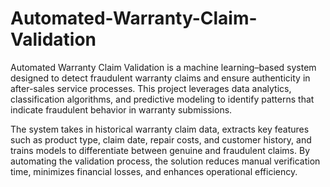 # Automated-Warranty-Claim-Validation

Automated Warranty Claim Validation is a machine learning–based system designed to detect fraudulent warranty claims and ensure authenticity in after-sales service processes. This project leverages data analytics, classification algorithms, and predictive modeling to identify patterns that indicate fraudulent behavior in warranty submissions.

The system takes in historical warranty claim data, extracts key features such as product type, claim date, repair costs, and customer history, and trains models to differentiate between genuine and fraudulent claims. By automating the validation process, the solution reduces manual verification time, minimizes financial losses, and enhances operational efficiency.
